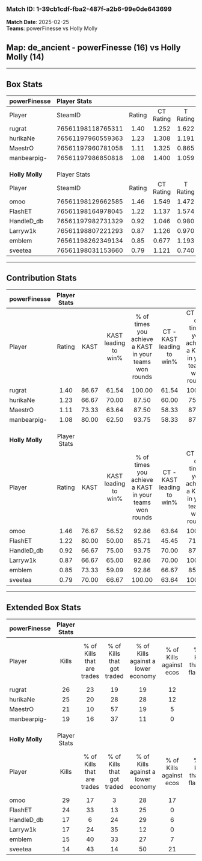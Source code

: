 ### Match ID: 1-39cb1cdf-fba2-487f-a2b6-99e0de643699  
**Match Date**: 2025-02-25  
**Teams**: powerFinesse vs Holly Molly  

## **Map**: de_ancient - powerFinesse (16) vs Holly Molly (14)  
---  

## Box Stats  

| **powerFinesse** | Player Stats      |        |           |          |       |       |       |         |        |      |     |
| :- | :- | :-: | :-: | :-: | :-: | :-: | :-: | :-: | :-: | :-: | :-: |
| Player           | SteamID           | Rating | CT Rating | T Rating | KAST  |  ADR  | Kills | Assists | Deaths | K/D  | HS% |
| rugrat           | 76561198118765311 |  1.40  |   1.252   |  1.622   | 86.67 | 81.5  |  26   |    4    |   18   | 1.44 | 46  |
| hurikaNe         | 76561197960559363 |  1.23  |   1.308   |  1.191   | 66.67 | 93.1  |  25   |    6    |   20   | 1.25 | 40  |
| MaestrO          | 76561197960781058 |  1.11  |   1.325   |  0.865   | 73.33 | 80.6  |  21   |    6    |   21   | 1.00 | 52  |
| manbearpig-      | 76561197986850818 |  1.08  |   1.400   |  1.059   | 80.00 | 71.1  |  19   |   11    |   21   | 0.90 | 52  |
|                  |                   |        |           |          |       |       |       |         |        |      |     |
|                  |                   |        |           |          |       |       |       |         |        |      |     |
|                  |                   |        |           |          |       |       |       |         |        |      |     |
| **Holly Molly**  | Player Stats      |        |           |          |       |       |       |         |        |      |     |
| Player           | SteamID           | Rating | CT Rating | T Rating | KAST  |  ADR  | Kills | Assists | Deaths | K/D  | HS% |
| omoo             | 76561198129662585 |  1.46  |   1.549   |  1.472   | 76.67 | 109.3 |  29   |    7    |   21   | 1.38 | 37  |
| FlashET          | 76561198164978045 |  1.22  |   1.137   |  1.574   | 80.00 | 76.1  |  24   |    5    |   21   | 1.14 | 54  |
| HandleD_db       | 76561197982731329 |  0.92  |   1.046   |  0.980   | 66.67 | 63.6  |  17   |    6    |   19   | 0.89 | 29  |
| Larryw1k         | 76561198807221293 |  0.87  |   1.126   |  0.970   | 66.67 | 68.6  |  17   |    6    |   23   | 0.74 | 76  |
| emblem           | 76561198262349134 |  0.85  |   0.677   |  1.193   | 73.33 | 56.0  |  15   |    3    |   21   | 0.71 | 60  |
| sveetea          | 76561198031153660 |  0.79  |   1.121   |  0.740   | 70.00 | 55.6  |  14   |    7    |   22   | 0.64 | 50  |
---  

## Contribution Stats  

| **powerFinesse** | Player Stats |       |                      |                                                        |                           |                                                             |                          |                                                            |
| :- | :-: | :-: | :-: | :-: | :-: | :-: | :-: | :-: |
| Player           |    Rating    | KAST  | KAST leading to win% | % of times you achieve a KAST in your teams won rounds | CT - KAST leading to win% | CT - % of times you achieve a KAST in your teams won rounds | T - KAST leading to win% | T - % of times you achieve a KAST in your teams won rounds |
| rugrat           |     1.40     | 86.67 |        61.54         |                         100.00                         |           61.54           |                           100.00                            |          61.54           |                           100.00                           |
| hurikaNe         |     1.23     | 66.67 |        70.00         |                         87.50                          |           60.00           |                            75.00                            |          80.00           |                           100.00                           |
| MaestrO          |     1.11     | 73.33 |        63.64         |                         87.50                          |           58.33           |                            87.50                            |          70.00           |                           87.50                            |
| manbearpig-      |     1.08     | 80.00 |        62.50         |                         93.75                          |           58.33           |                            87.50                            |          66.67           |                           100.00                           |
|                  |              |       |                      |                                                        |                           |                                                             |                          |                                                            |
|                  |              |       |                      |                                                        |                           |                                                             |                          |                                                            |
|                  |              |       |                      |                                                        |                           |                                                             |                          |                                                            |
| **Holly Molly**  | Player Stats |       |                      |                                                        |                           |                                                             |                          |                                                            |
| Player           |    Rating    | KAST  | KAST leading to win% | % of times you achieve a KAST in your teams won rounds | CT - KAST leading to win% | CT - % of times you achieve a KAST in your teams won rounds | T - KAST leading to win% | T - % of times you achieve a KAST in your teams won rounds |
| omoo             |     1.46     | 76.67 |        56.52         |                         92.86                          |           63.64           |                           100.00                            |          50.00           |                           85.71                            |
| FlashET          |     1.22     | 80.00 |        50.00         |                         85.71                          |           45.45           |                            71.43                            |          53.85           |                           100.00                           |
| HandleD_db       |     0.92     | 66.67 |        75.00         |                         93.75                          |           70.00           |                            87.50                            |          80.00           |                           100.00                           |
| Larryw1k         |     0.87     | 66.67 |        65.00         |                         92.86                          |           70.00           |                           100.00                            |          60.00           |                           85.71                            |
| emblem           |     0.85     | 73.33 |        59.09         |                         92.86                          |           66.67           |                            85.71                            |          53.85           |                           100.00                           |
| sveetea          |     0.79     | 70.00 |        66.67         |                         100.00                         |           63.64           |                           100.00                            |          70.00           |                           100.00                           |
---  

## Extended Box Stats  

| **powerFinesse** | Player Stats |                            |                            |                                    |                         |                              |                                 |        |                             |                                     |                          |                               |                            |
| :- | :-: | :-: | :-: | :-: | :-: | :-: | :-: | :-: | :-: | :-: | :-: | :-: | :-: |
| Player           |    Kills     | % of Kills that are trades | % of Kills that got traded | % of Kills against a lower economy | % of Kills against ecos | % of Kills that are flawless | % of Kills that are close duels | Deaths | % of Deaths that get traded | % of Deaths against a lower economy | % of Deaths against ecos | % of Deaths that are flawless | % of Deaths that are close |
| rugrat           |      26      |             23             |             19             |                 19                 |           12            |              50              |                4                |   18   |             17              |                  6                  |            6             |              78               |             0              |
| hurikaNe         |      25      |             20             |             28             |                 28                 |           12            |              60              |               16                |   20   |              5              |                  5                  |            5             |              75               |             10             |
| MaestrO          |      21      |             10             |             57             |                 19                 |            5            |              57              |               10                |   21   |              0              |                 10                  |            0             |              62               |             14             |
| manbearpig-      |      19      |             16             |             37             |                 11                 |            0            |              68              |               11                |   21   |             38              |                 10                  |            10            |              62               |             0              |
|                  |              |                            |                            |                                    |                         |                              |                                 |        |                             |                                     |                          |                               |                            |
|                  |              |                            |                            |                                    |                         |                              |                                 |        |                             |                                     |                          |                               |                            |
|                  |              |                            |                            |                                    |                         |                              |                                 |        |                             |                                     |                          |                               |                            |
| **Holly Molly**  | Player Stats |                            |                            |                                    |                         |                              |                                 |        |                             |                                     |                          |                               |                            |
| Player           |    Kills     | % of Kills that are trades | % of Kills that got traded | % of Kills against a lower economy | % of Kills against ecos | % of Kills that are flawless | % of Kills that are close duels | Deaths | % of Deaths that get traded | % of Deaths against a lower economy | % of Deaths against ecos | % of Deaths that are flawless | % of Deaths that are close |
| omoo             |      29      |             17             |             3              |                 28                 |           17            |              76              |                3                |   21   |             14              |                 14                  |            5             |              71               |             14             |
| FlashET          |      24      |             33             |             13             |                 25                 |            0            |              63              |                8                |   21   |             38              |                 19                  |            10            |              81               |             0              |
| HandleD_db       |      17      |             6              |             24             |                 29                 |            6            |              82              |                0                |   19   |             26              |                 11                  |            11            |              63               |             11             |
| Larryw1k         |      17      |             24             |             35             |                 12                 |            0            |              59              |               18                |   23   |             43              |                 13                  |            0             |              39               |             13             |
| emblem           |      15      |             40             |             33             |                 27                 |            7            |              47              |                7                |   21   |             29              |                 10                  |            5             |              62               |             5              |
| sveetea          |      14      |             43             |             14             |                 50                 |           21            |              79              |                0                |   22   |             36              |                  9                  |            5             |              68               |             9              |
